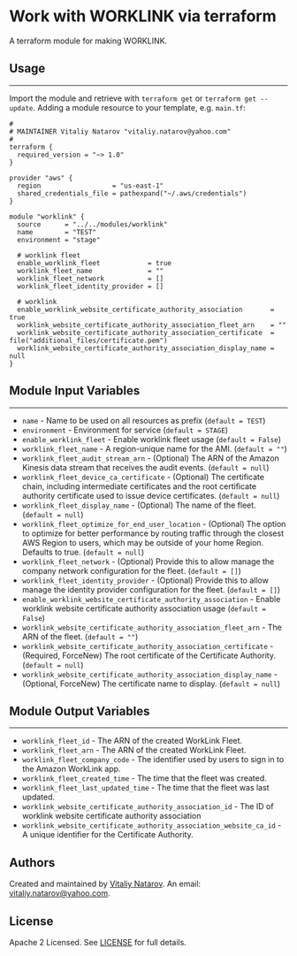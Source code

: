 # Work with WORKLINK via terraform

A terraform module for making WORKLINK.


## Usage
----------------------
Import the module and retrieve with ```terraform get``` or ```terraform get --update```. Adding a module resource to your template, e.g. `main.tf`:

```
#
# MAINTAINER Vitaliy Natarov "vitaliy.natarov@yahoo.com"
#
terraform {
  required_version = "~> 1.0"
}

provider "aws" {
  region                  = "us-east-1"
  shared_credentials_file = pathexpand("~/.aws/credentials")
}

module "worklink" {
  source      = "../../modules/worklink"
  name        = "TEST"
  environment = "stage"

  # worklink fleet
  enable_worklink_fleet            = true
  worklink_fleet_name              = ""
  worklink_fleet_network           = []
  worklink_fleet_identity_provider = []

  # worklink
  enable_worklink_website_certificate_authority_association       = true
  worklink_website_certificate_authority_association_fleet_arn    = ""
  worklink_website_certificate_authority_association_certificate  = file("additional_files/certificate.pem")
  worklink_website_certificate_authority_association_display_name = null
}
```

## Module Input Variables
----------------------
- `name` - Name to be used on all resources as prefix (`default = TEST`)
- `environment` - Environment for service (`default = STAGE`)
- `enable_worklink_fleet` - Enable worklink fleet usage (`default = False`)
- `worklink_fleet_name` - A region-unique name for the AMI. (`default = ""`)
- `worklink_fleet_audit_stream_arn` - (Optional) The ARN of the Amazon Kinesis data stream that receives the audit events. (`default = null`)
- `worklink_fleet_device_ca_certificate` - (Optional) The certificate chain, including intermediate certificates and the root certificate authority certificate used to issue device certificates. (`default = null`)
- `worklink_fleet_display_name` - (Optional) The name of the fleet. (`default = null`)
- `worklink_fleet_optimize_for_end_user_location` - (Optional) The option to optimize for better performance by routing traffic through the closest AWS Region to users, which may be outside of your home Region. Defaults to true. (`default = null`)
- `worklink_fleet_network` - (Optional) Provide this to allow manage the company network configuration for the fleet. (`default = []`)
- `worklink_fleet_identity_provider` - (Optional) Provide this to allow manage the identity provider configuration for the fleet. (`default = []`)
- `enable_worklink_website_certificate_authority_association` - Enable worklink website certificate authority association usage (`default = False`)
- `worklink_website_certificate_authority_association_fleet_arn` - The ARN of the fleet. (`default = ""`)
- `worklink_website_certificate_authority_association_certificate` - (Required, ForceNew) The root certificate of the Certificate Authority. (`default = null`)
- `worklink_website_certificate_authority_association_display_name` - (Optional, ForceNew) The certificate name to display. (`default = null`)

## Module Output Variables
----------------------
- `worklink_fleet_id` - The ARN of the created WorkLink Fleet.
- `worklink_fleet_arn` - The ARN of the created WorkLink Fleet.
- `worklink_fleet_company_code` - The identifier used by users to sign in to the Amazon WorkLink app.
- `worklink_fleet_created_time` - The time that the fleet was created.
- `worklink_fleet_last_updated_time` - The time that the fleet was last updated.
- `worklink_website_certificate_authority_association_id` - The ID of worklink website certificate authority association
- `worklink_website_certificate_authority_association_website_ca_id` - A unique identifier for the Certificate Authority.


## Authors

Created and maintained by [Vitaliy Natarov](https://github.com/SebastianUA). An email: [vitaliy.natarov@yahoo.com](vitaliy.natarov@yahoo.com).

## License

Apache 2 Licensed. See [LICENSE](https://github.com/SebastianUA/terraform/blob/master/LICENSE) for full details.

